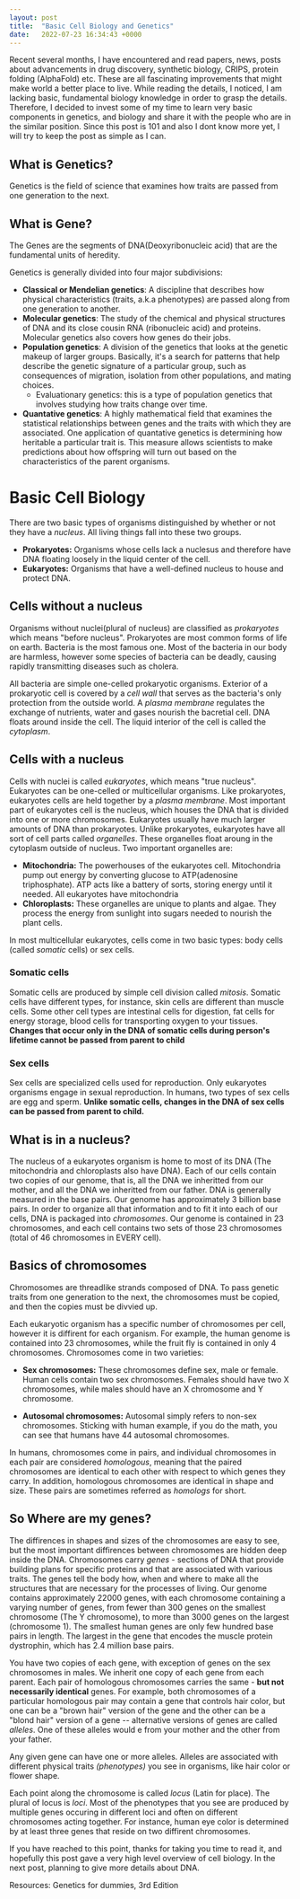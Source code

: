 ```yaml
---
layout: post
title:  "Basic Cell Biology and Genetics"
date:   2022-07-23 16:34:43 +0000
---
```


Recent several months, I have encountered and read papers, news, posts about advancements in drug discovery, synthetic biology, CRIPS, protein folding (AlphaFold) etc. These are all fascinating improvements that might make world a better place to live. While reading the details, I noticed, I am lacking basic, fundamental biology knowledge in order to grasp the details. Therefore, I decided to invest some of my time to learn very basic components in genetics, and biology and share it with the people who are in the similar position. 
Since this post is 101 and also I dont know more yet, I will try to keep the post as simple as I can.

## What is Genetics?
Genetics is the field of science that examines how traits are passed from one generation to the next. 

## What is Gene?
The Genes are the segments of DNA(Deoxyribonucleic acid) that are the fundamental units of heredity.

Genetics is generally divided into four major subdivisions:
  - **Classical or Mendelian genetics**: A discipline that describes how physical characteristics (traits, a.k.a phenotypes) are passed along from one generation to another.
  - **Molecular genetics**: The study of the chemical and physical structures of DNA and its close cousin RNA (ribonucleic acid) and proteins. Molecular genetics also covers how genes do their jobs.  
  - **Population genetics**: A division of the genetics that looks at the genetic makeup of larger groups. Basically, it's a search for patterns that help describe the genetic signature of a particular group, such as consequences of migration, isolation from other populations, and mating choices. 
	* Evaluationary genetics: this is a type of population genetics that involves studying how traits change over time. 
  - **Quantative genetics**: A highly mathematical field that examines the statistical relationships between genes and the traits with which they are associated. One application of quantative genetics is determining how heritable a particular trait is. This measure allows scientists to make predictions about how offspring will turn out based on the characteristics of the parent organisms. 

# Basic Cell Biology

There are two basic types of organisms distinguished by whether or not they have a *nucleus*. All living things fall into these two groups. 

 - **Prokaryotes:** Organisms whose cells lack a nuclesus and therefore have DNA floating loosely in the liquid center of the cell. 
 - **Eukaryotes:** Organisms that have a well-defined nucleus to house and protect DNA.

## Cells without a nucleus
Organisms without nuclei(plural of nucleus) are classified as *prokaryotes* which means "before nucleus". Prokaryotes are most common forms of life on earth. Bacteria is the most famous one. Most of the bacteria in our body are harmless, however some species of bacteria can be deadly, causing rapidly transmitting diseases such as cholera. 

All bacteria are simple one-celled prokaryotic organisms. 
Exterior of a prokaryotic cell is covered by a *cell wall* that serves as the bacteria's only protection from the outside world. A *plasma membrane* regulates the exchange of nutrients, water and gases nourish the bacretial cell. DNA floats around inside the cell. The liquid interior of the cell is called the *cytoplasm*.  

## Cells with a nucleus
Cells with nuclei is called *eukaryotes*, which means "true nucleus". Eukaryotes can be one-celled or multicellular organisms. Like prokaryotes, eukaryotes cells are held together by a *plasma membrane*. Most important part of eukaryotes cell is the nucleus, which houses the DNA that is divided into one or more chromosomes. Eukaryotes usually have much larger amounts of DNA than prokaryotes. Unlike prokaryotes, eukaryotes have all sort of cell parts called *organelles*. These organelles float aroung in the cytoplasm outside of nucleus. Two important organelles are:

  - **Mitochondria:** The powerhouses of the eukaryotes cell. Mitochondria pump out energy by converting glucose to ATP(adenosine triphosphate). ATP acts like a battery of sorts, storing energy until it needed. All eukaryotes have mitochondria
  - **Chloroplasts:** These organelles are unique to plants and algae. They process the energy from sunlight into sugars needed to nourish the plant cells.


In most multicellular eukaryotes, cells come in two basic types: body cells (called *somatic* cells) or sex cells. 

### Somatic cells
Somatic cells are produced by simple cell division called *mitosis*. Somatic cells have different types, for instance, skin cells are different than muscle cells. Some other cell types are intestinal cells for digestion, fat cells for energy storage, blood cells for transporting oxygen to your tissues. **Changes that occur only in the DNA of somatic cells during person's lifetime cannot be passed from parent to child**

### Sex cells
Sex cells are specialized cells used for reproduction. Only eukaryotes organisms engage in sexual reproduction. In humans, two types of sex cells are egg and sperm. **Unlike somatic cells, changes in the DNA of sex cells can be passed from parent to child.**

## What is in a nucleus?

The nucleus of a eukaryotes organism is home to most of its DNA (The mitochondria and chloroplasts also have DNA). Each of our cells contain two copies of our genome, that is, all the DNA we inheritted from our mother, and all the DNA we inheritted from our father. DNA is generally measured in the base pairs. Our genome has approximately 3 billion base pairs. In order to organize all that information and to fit it into each of our cells, DNA is packaged into *chromosomes*. Our genome is contained in 23 chromosomes, and each cell contains two sets of those 23 chromosomes (total of 46 chromosomes in EVERY cell).

## Basics of chromosomes

Chromosomes are threadlike strands composed of DNA. To pass genetic traits from one generation to the next, the chromosomes must be copied, and then the copies must be divvied up. 

Each eukaryotic organism has a specific number of chromosomes per cell, however it is diffirent for each organism. For example, the human genome is contained into 23 chromosomes, while the fruit fly is contained in only 4 chromosomes. Chromosomes come in two varieties:

 - **Sex chromosomes:** These chromosomes define sex, male or female. Human cells contain two sex chromosomes. Females should have two X chromosomes, while males should have an X chromosome and Y chromosome. 

 - **Autosomal chromosomes:** Autosomal  simply refers to non-sex chromosomes. Sticking with human example, if you do the math, you can see that humans have 44 autosomal chromosomes.

In humans, chromosomes come in pairs, and individual chromosomes in each pair are considered *homologous*, meaning that the paired chromosomes are identical to each other with respect to which genes they carry. In addition, homologous chromosomes are identical in shape and size. These pairs are sometimes referred as *homologs* for short. 


## So Where are my genes?
The diffirences in shapes and sizes of the chromosomes are easy to see, but the most important diffirences between chromosomes are hidden deep inside the DNA. Chromosomes carry *genes* - sections of DNA that provide building plans for specific proteins and that are associated with various traits. The genes tell the body how, when and where to make all the structures that are necessary for the processes of living. Our genome contains approximately 22000 genes, with each chromosome containing a varying number of genes, from fewer than 300 genes on the smallest chromosome (The Y chromosome), to more than 3000 genes on the largest (chromosome 1). The smallest human genes are only few hundred base pairs in length. The largest in the gene that encodes the muscle protein dystrophin, which has 2.4 million base pairs. 

You have two copies of each gene, with exception of genes on the sex chromosomes in males. We inherit one copy of each gene from each parent. Each pair of homologous chromosomes carries the same - **but not necessarily identical** genes. For example, both chromosomes of a particular homologous pair may contain a gene that controls hair color, but one can be a "brown hair" version of the gene and the other can be a "blond hair" version of a gene -- alternative versions of genes are called *alleles*. One of these alleles would e from your mother and the other from your father. 

Any given gene can have one or more alleles. Alleles are associated with different physical traits *(phenotypes)* you see in organisms, like hair color or flower shape. 

Each point along the chromosome is called *locus* (Latin for place). The plural of locus is *loci*. Most of the phenotypes that you see are produced by multiple genes occuring in different loci and often on different chromosomes acting together. For instance, human eye color is determined by at least three genes that reside on two diffirent chromosomes.

If you have reached to this point, thanks for taking you time to read it, and hopefully this post gave a very high level overview of cell biology. In the next post, planning to give more details about DNA. 


Resources:
Genetics for dummies, 3rd Edition
